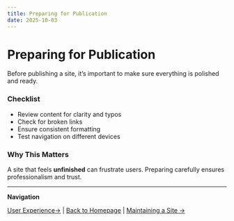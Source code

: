 ```yaml
---
title: Preparing for Publication
date: 2025-10-03
---
```

# Preparing for Publication

Before publishing a site, it’s important to make sure everything is polished and ready.

### Checklist
- Review content for clarity and typos  
- Check for broken links  
- Ensure consistent formatting  
- Test navigation on different devices  

### Why This Matters
A site that feels **unfinished** can frustrate users. Preparing carefully ensures professionalism and trust.

---

**Navigation**  

 [User Experience→](page18.md) | [Back to Homepage](../index.md) | [Maintaining a Site →](page20.md)